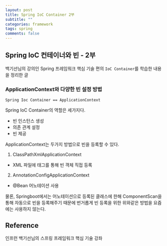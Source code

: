 ```yaml
---
layout: post
title: Spring IoC Container 2부
subtitle: ""
categories: framework
tags: spring
comments: false
---
```


## Spring IoC 컨테이너와 빈 - 2부

백기선님의 강의인 Spring 프레임워크 핵심 기술 편의 `IoC Container`를 학습한 내용을 정리한 글

### ApplicationContext와 다양한 빈 설정 방법

`Spring Ioc Container == ApplicationContext`

Spring IoC Container의 역할은 세가지다.

- 빈 인스턴스 생성
- 의존 관계 설정
- 빈 제공

ApplicationContext는 두가지 방법으로 빈을 등록할 수 있다.

1. ClassPathXmlApplicationContext

- XML 파일에 <bean> 태그를 통해 빈 객체 직접 등록

2. AnnotationConfigApplicationContext

- @Bean 어노테이션 사용

물론, Springboot에서는 어노테이션으로 등록된 클래스에 한해 ComponentScan을 통해 자동으로 빈을 등록해주기 때문에 번거롭게 빈 등록을 위한 위와같은 방법을 요즘에는 사용하지 않는다.

## Reference

인프런 백기선님의 스프링 프레임워크 핵심 기술 강좌
